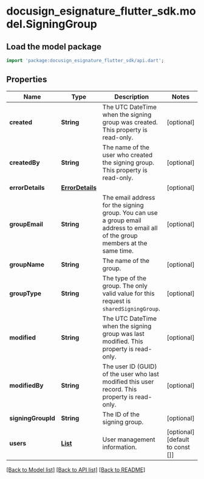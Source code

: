 # docusign_esignature_flutter_sdk.model.SigningGroup

## Load the model package
```dart
import 'package:docusign_esignature_flutter_sdk/api.dart';
```

## Properties
Name | Type | Description | Notes
------------ | ------------- | ------------- | -------------
**created** | **String** | The UTC DateTime when the signing group was created. This property is read-only. | [optional] 
**createdBy** | **String** | The name of the user who created the signing group. This property is read-only. | [optional] 
**errorDetails** | [**ErrorDetails**](ErrorDetails.md) |  | [optional] 
**groupEmail** | **String** | The email address for the signing group. You can use a group email address to email all of the group members at the same time. | [optional] 
**groupName** | **String** | The name of the group. | [optional] 
**groupType** | **String** | The type of the group. The only valid value for this request is `sharedSigningGroup`. | [optional] 
**modified** | **String** | The UTC DateTime when the signing group was last modified. This property is read-only. | [optional] 
**modifiedBy** | **String** | The user ID (GUID) of the user who last modified this user record. This property is read-only. | [optional] 
**signingGroupId** | **String** | The ID of the signing group. | [optional] 
**users** | [**List<SigningGroupUser>**](SigningGroupUser.md) | User management information. | [optional] [default to const []]

[[Back to Model list]](../README.md#documentation-for-models) [[Back to API list]](../README.md#documentation-for-api-endpoints) [[Back to README]](../README.md)


